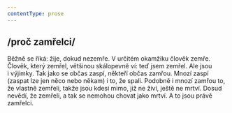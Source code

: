 ```yaml
---
contentType: prose
---
```


## /proč zamřelci/

Běžně se říká: žije, dokud nezemře. V určitém okamžiku člověk zemře. Člověk, který zemřel, většinou skálopevně ví: teď jsem zemřel. Ale jsou i výjimky. Tak jako se občas zaspí, někteří občas zamřou. Mnozí zaspí (zaspat lze jen něco nebo někam) i to, že spali. Podobně i mnozí zamřou to, že vlastně zemřeli, takže jsou kdesi mimo, již ne živí, ještě ne mrtví. Dosud nevědí, že zemřeli, a tak se nemohou chovat jako mrtví. A to jsou právě zamřelci.
